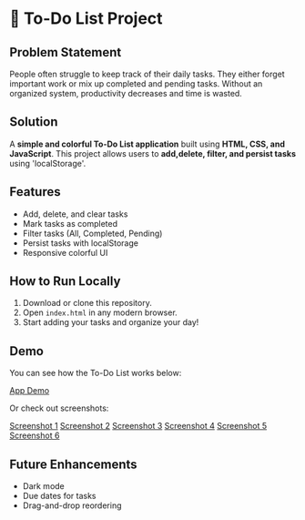# 📝 To-Do List Project

## Problem Statement
People often struggle to keep track of their daily tasks. They either forget important work or mix up completed and pending tasks. Without an organized system, productivity decreases and time is wasted.

## Solution
A **simple and colorful To-Do List application** built using **HTML, CSS, and JavaScript**. This project allows users to **add,delete, filter, and persist tasks** using 'localStorage'.  

## Features
- Add, delete, and clear tasks
- Mark tasks as completed
- Filter tasks (All, Completed, Pending)
- Persist tasks with localStorage
- Responsive colorful UI

## How to Run Locally
1. Download or clone this repository.  
2. Open `index.html` in any modern browser.  
3. Start adding your tasks and organize your day!

## Demo
You can see how the To-Do List works below:

[App Demo](img/DEMO.mp4)

Or check out screenshots:

[Screenshot 1](img/Screenshot%201.png)
[Screenshot 2](img/Add%20task.png)
[Screenshot 3](img/Completed%20task.png)
[Screenshot 4](img/Pending%20task.png)
[Screenshot 5](img/All%20task.png)
[Screenshot 6](img/Clear%20task.png)

## Future Enhancements
- Dark mode
- Due dates for tasks
- Drag-and-drop reordering

